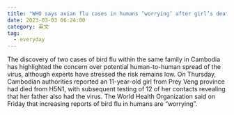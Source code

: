```yaml
---
title: "WHO says avian flu cases in humans ‘worrying’ after girl’s death in Cambodia"
date: 2023-03-03 06:24:00
category: 英文
tag:
  - everyday
---
```


The discovery of two cases of bird flu within the same family in Cambodia has highlighted the concern over potential human-to-human spread of the virus, although experts have stressed the risk remains low. On Thursday, Cambodian authorities reported an 11-year-old girl from Prey Veng province had died from H5N1, with subsequent testing of 12 of her contacts revealing that her father also had the virus. The World Health Organization said on Friday that increasing reports of bird flu in humans are “worrying”.
